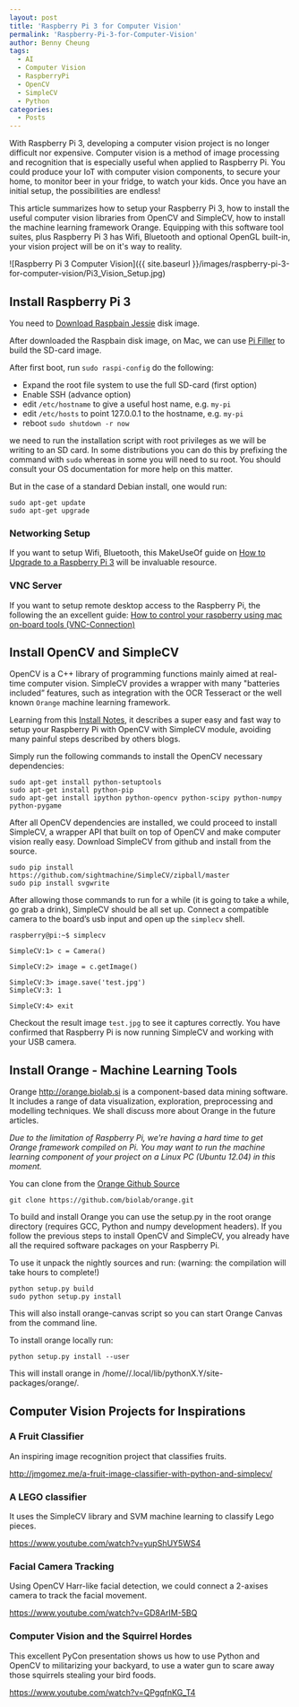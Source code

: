 ```yaml
---
layout: post
title: 'Raspberry Pi 3 for Computer Vision'
permalink: 'Raspberry-Pi-3-for-Computer-Vision'
author: Benny Cheung
tags:
  - AI
  - Computer Vision
  - RaspberryPi
  - OpenCV
  - SimpleCV
  - Python
categories:
  - Posts
---
```

<!--excerpt.start-->
With Raspberry Pi 3, developing a computer vision project is no longer difficult nor expensive. Computer vision is a method of image processing and recognition that is especially useful when applied to Raspberry Pi. You could produce your IoT with computer vision components, to secure your home, to monitor beer in your fridge, to watch your kids. Once you have an initial setup, the possibilities are endless!

This article summarizes how to setup your Raspberry Pi 3, how to install the useful computer vision libraries from OpenCV and SimpleCV, how to install the machine learning framework Orange. Equipping with this software tool suites, plus
Raspberry Pi 3 has Wifi, Bluetooth and optional OpenGL built-in,
your vision project will be on it's way to reality.
<!--excerpt.end-->

![Raspberry Pi 3 Computer Vision]({{ site.baseurl }}/images/raspberry-pi-3-for-computer-vision/Pi3_Vision_Setup.jpg)

## Install Raspberry Pi 3
You need to [Download Raspbain Jessie](https://www.raspberrypi.org/downloads/) disk image.

After downloaded the Raspbain disk image, on Mac, we can use [Pi Filler](http://ivanx.com/raspberrypi/) to build the SD-card image.

After first boot, run `sudo raspi-config` do the following:

- Expand the root file system to use the full SD-card (first option)
- Enable SSH (advance option)
- edit `/etc/hostname` to give a useful host name, e.g. `my-pi`
- edit `/etc/hosts` to point 127.0.0.1 to the hostname, e.g. `my-pi`
- reboot `sudo shutdown -r now`

we need to run the installation script with root privileges as we will be writing to an SD card.
In some distributions you can do this by prefixing the command with `sudo` whereas in some
you will need to su root. You should consult your OS documentation for more help on this matter.

But in the case of a standard Debian install, one would run:

```
sudo apt-get update
sudo apt-get upgrade
```

### Networking Setup
If you want to setup Wifi, Bluetooth, this MakeUseOf guide on [How to Upgrade to a Raspberry Pi 3](http://www.makeuseof.com/tag/upgrade-raspberry-pi-3/)
will be invaluable resource.

### VNC Server
If you want to setup remote desktop access to the Raspberry Pi, the following the an excellent guide:
[How to control your raspberry using mac on-board tools (VNC-Connection)](http://quaintproject.wordpress.com/2013/03/03/how-to-control-your-raspberry-using-mac-on-board-tools/)

## Install OpenCV and SimpleCV
OpenCV is a C++ library of programming functions mainly aimed at real-time computer vision. SimpleCV provides a wrapper with many "batteries included” features, such as integration with the OCR Tesseract or the well known `Orange` machine learning framework.

Learning from this [Install Notes](http://simplecv.readthedocs.org/en/latest/HOWTO-Install%20on%20RaspberryPi.html),
it describes a super easy and fast way to setup your Raspberry Pi with OpenCV with SimpleCV module, avoiding many painful steps described by others blogs.

Simply run the following commands to install the OpenCV necessary dependencies:

```
sudo apt-get install python-setuptools
sudo apt-get install python-pip
sudo apt-get install ipython python-opencv python-scipy python-numpy python-pygame
```

After all OpenCV dependencies are installed,
we could proceed to install SimpleCV, a wrapper API that built on top of OpenCV and
make computer vision really easy.
Download SimpleCV from github and install from the source.

```
sudo pip install https://github.com/sightmachine/SimpleCV/zipball/master
sudo pip install svgwrite
```

After allowing those commands to run for a while (it is going to take a while, go grab a drink),
SimpleCV should be all set up. Connect a compatible camera to the board’s usb input and open up the `simplecv` shell.

```
raspberry@pi:~$ simplecv

SimpleCV:1> c = Camera()

SimpleCV:2> image = c.getImage()

SimpleCV:3> image.save('test.jpg')
SimpleCV:3: 1

SimpleCV:4> exit
```

Checkout the result image `test.jpg` to see it captures correctly.
You have confirmed that Raspberry Pi is now running SimpleCV and working with your USB camera.

## Install Orange - Machine Learning Tools
Orange <http://orange.biolab.si> is a component-based data mining software. It includes a range of data visualization, exploration, preprocessing and modelling techniques. We shall discuss more about Orange in the future articles.

*Due to the limitation of Raspberry Pi, we're having a hard time to get Orange framework compiled on Pi. You may want to run the machine learning component of your project on a Linux PC (Ubuntu 12.04) in this moment.*

You can clone from the [Orange Github Source](https://github.com/biolab/orange)

```
git clone https://github.com/biolab/orange.git
```

To build and install Orange you can use the setup.py in the root orange directory
(requires GCC, Python and numpy development headers). If you follow the previous steps to install
OpenCV and SimpleCV, you already have all the required software packages on your Raspberry Pi.

To use it unpack the nightly sources and run:
(warning: the compilation will take hours to complete!)

```
python setup.py build
sudo python setup.py install
```

This will also install orange-canvas script so you can start Orange Canvas from the command line.

To install orange locally run:

```
python setup.py install --user
```

This will install orange in /home/<username>/.local/lib/pythonX.Y/site-packages/orange/.

## Computer Vision Projects for Inspirations

### A Fruit Classifier
An inspiring image recognition project that classifies fruits.

<http://jmgomez.me/a-fruit-image-classifier-with-python-and-simplecv/>

### A LEGO classifier
It uses the SimpleCV library and SVM machine learning to classify Lego pieces.

<https://www.youtube.com/watch?v=yupShUY5WS4>

### Facial Camera Tracking
Using OpenCV Harr-like facial detection, we could connect a 2-axises camera to track the facial movement.

<https://www.youtube.com/watch?v=GD8ArIM-5BQ>

### Computer Vision and the Squirrel Hordes
This excellent PyCon presentation shows us how to use Python and OpenCV to militarizing your backyard, to use a water gun to scare away those squirrels stealing your bird foods.

<https://www.youtube.com/watch?v=QPgqfnKG_T4>
